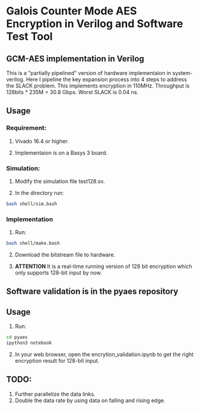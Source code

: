 # Galois Counter Mode AES Encryption in Verilog and Software Test Tool

## GCM-AES implementation in Verilog

This is a "partially pipelined" version of hardware implementaion in system-verilog. Here I pipeline the key expansion process into 4 steps to address the SLACK problem. This implements encryption in 110MHz. Throughput is 128bits * 235M = 30.8 Gbps. Worst SLACK is 0.04 ns.

## Usage

### Requirement:

1. Vivado 16.4 or higher.

2. Implementaion is on a Basys 3 board.

### Simulation:

1. Modify the simulation file test128.sv.

2. In the directory run:

```bash
bash shell/sim.bash
```

### Implementation

1. Run:

```bash
bash shell/make.bash
```

2. Download the bitstream file to hardware.

3. **ATTENTION** It is a real-time running version of 128 bit encryption which only supports 128-bit input by now.

## Software validation is in the pyaes repository

## Usage

1. Run:

```bash
cd pyaes
ipython3 notebook
```

2. In your web browser, open the encrytion\_validation.ipynb to get the right encryption result for 128-bit input.

## TODO:
1. Further parallelize the data links.
2. Double the data rate by using data on falling and rising edge.
